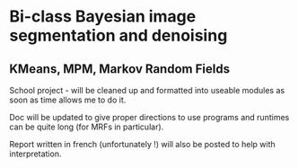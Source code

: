 # Bi-class Bayesian image segmentation and denoising

## KMeans, MPM, Markov Random Fields

School project - will be cleaned up and formatted into useable modules as soon as time allows me to do it.

Doc will be updated to give proper directions to use programs and runtimes can be quite long (for MRFs in particular).

Report written in french (unfortunately !) will also be posted to help with interpretation.

